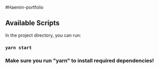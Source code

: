


#Haemin-portfolio
## Available Scripts

In the project directory, you can run:

### `yarn start`

### Make sure you run "yarn" to install required dependencies! 
